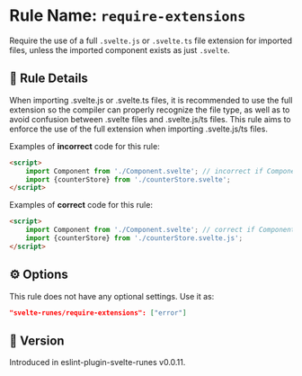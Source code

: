 # Rule Name: `require-extensions`

Require the use of a full `.svelte.js` or `.svelte.ts` file extension for imported files, unless the imported component exists as just `.svelte`.

## 📜 Rule Details

When importing .svelte.js or .svelte.ts files, it is recommended to use the full extension so the compiler can properly recognize the file type, as well as to avoid confusion between .svelte files and .svelte.js/ts files. This rule aims to enforce the use of the full extension when importing .svelte.js/ts files.

Examples of **incorrect** code for this rule:

```html
<script>
    import Component from './Component.svelte'; // incorrect if Component.svelte is a .svelte.js or .svelte.ts file
    import {counterStore} from './counterStore.svelte';
</script>
```

Examples of **correct** code for this rule:

```html
<script>
    import Component from './Component.svelte'; // correct if Component.svelte is a regular .svelte file
    import {counterStore} from './counterStore.svelte.js';
</script>
```

## ⚙️ Options

This rule does not have any optional settings. Use it as:

```json
"svelte-runes/require-extensions": ["error"]
```

## 🤖 Version

Introduced in eslint-plugin-svelte-runes v0.0.11.

